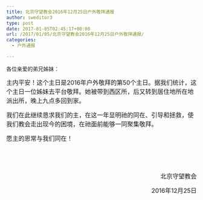 ```yaml
---
title: 北京守望教会2016年12月25日户外敬拜通报
author: sweditor3
type: post
date: 2017-01-05T02:45:17+00:00
url: /2017/01/05/北京守望教会2016年12月25日户外敬拜通报/
categories:
  - 户外通报

---
```

各位亲爱的弟兄姊妹：

<span style="font-size: 12pt;">主内平安！这个主日是2016年户外敬拜的第50个主日。据我们统计，这个主日一位姊妹去平台敬拜。她被带到西区所，后又转到居住地所在地派出所，晚上九点多回到家。</span>

<span style="font-size: 12pt;">我们在此继续恳求我们的主，在这一年显明祂的同在、引导和拯救，使我们教会走出现今的困境，在祂面前能够一同聚集敬拜。</span>

<span style="font-size: 12pt;">愿主的恩常与我们同在！</span>

&nbsp;

&nbsp;

<p style="text-align: right;">
  <span style="font-size: 12pt;">北京守望教会</span>
</p>

<p style="text-align: right;">
  <span style="font-size: 12pt;">2016年12月25日</span>
</p>